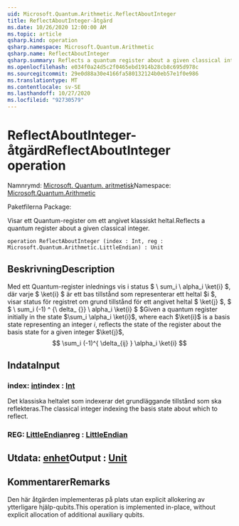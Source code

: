 ```yaml
---
uid: Microsoft.Quantum.Arithmetic.ReflectAboutInteger
title: ReflectAboutInteger-åtgärd
ms.date: 10/26/2020 12:00:00 AM
ms.topic: article
qsharp.kind: operation
qsharp.namespace: Microsoft.Quantum.Arithmetic
qsharp.name: ReflectAboutInteger
qsharp.summary: Reflects a quantum register about a given classical integer.
ms.openlocfilehash: e034f0a24d5c2f0465ebd1914b28cb8c695d978c
ms.sourcegitcommit: 29e0d88a30e4166fa580132124b0eb57e1f0e986
ms.translationtype: MT
ms.contentlocale: sv-SE
ms.lasthandoff: 10/27/2020
ms.locfileid: "92730579"
---
```

# <a name="reflectaboutinteger-operation"></a><span data-ttu-id="96b45-102">ReflectAboutInteger-åtgärd</span><span class="sxs-lookup"><span data-stu-id="96b45-102">ReflectAboutInteger operation</span></span>

<span data-ttu-id="96b45-103">Namnrymd: [Microsoft. Quantum. aritmetisk](xref:Microsoft.Quantum.Arithmetic)</span><span class="sxs-lookup"><span data-stu-id="96b45-103">Namespace: [Microsoft.Quantum.Arithmetic](xref:Microsoft.Quantum.Arithmetic)</span></span>

<span data-ttu-id="96b45-104">Paketfilerna [](https://nuget.org/packages/)</span><span class="sxs-lookup"><span data-stu-id="96b45-104">Package: [](https://nuget.org/packages/)</span></span>


<span data-ttu-id="96b45-105">Visar ett Quantum-register om ett angivet klassiskt heltal.</span><span class="sxs-lookup"><span data-stu-id="96b45-105">Reflects a quantum register about a given classical integer.</span></span>

```qsharp
operation ReflectAboutInteger (index : Int, reg : Microsoft.Quantum.Arithmetic.LittleEndian) : Unit
```


## <a name="description"></a><span data-ttu-id="96b45-106">Beskrivning</span><span class="sxs-lookup"><span data-stu-id="96b45-106">Description</span></span>

<span data-ttu-id="96b45-107">Med ett Quantum-register inlednings vis i status $ \ sum_i \ alpha_i \ket{i} $, där varje $ \ket{i} $ är ett bas tillstånd som representerar ett heltal $i $, visar status för registret om grund tillstånd för ett angivet heltal $ \ket{j} $, $ $ \ sum_i (-1) ^ {\ delta_ {}} \ alpha_i \ket{i} $ $</span><span class="sxs-lookup"><span data-stu-id="96b45-107">Given a quantum register initially in the state $\sum_i \alpha_i \ket{i}$, where each $\ket{i}$ is a basis state representing an integer $i$, reflects the state of the register about the basis state for a given integer $\ket{j}$, $$ \sum_i (-1)^{ \delta_{ij} } \alpha_i \ket{i} $$</span></span>

## <a name="input"></a><span data-ttu-id="96b45-108">Indata</span><span class="sxs-lookup"><span data-stu-id="96b45-108">Input</span></span>

### <a name="index--int"></a><span data-ttu-id="96b45-109">index: [int](xref:microsoft.quantum.lang-ref.int)</span><span class="sxs-lookup"><span data-stu-id="96b45-109">index : [Int](xref:microsoft.quantum.lang-ref.int)</span></span>

<span data-ttu-id="96b45-110">Det klassiska heltalet som indexerar det grundläggande tillstånd som ska reflekteras.</span><span class="sxs-lookup"><span data-stu-id="96b45-110">The classical integer indexing the basis state about which to reflect.</span></span>


### <a name="reg--littleendian"></a><span data-ttu-id="96b45-111">REG: [LittleEndian](xref:Microsoft.Quantum.Arithmetic.LittleEndian)</span><span class="sxs-lookup"><span data-stu-id="96b45-111">reg : [LittleEndian](xref:Microsoft.Quantum.Arithmetic.LittleEndian)</span></span>





## <a name="output--unit"></a><span data-ttu-id="96b45-112">Utdata: [enhet](xref:microsoft.quantum.lang-ref.unit)</span><span class="sxs-lookup"><span data-stu-id="96b45-112">Output : [Unit](xref:microsoft.quantum.lang-ref.unit)</span></span>



## <a name="remarks"></a><span data-ttu-id="96b45-113">Kommentarer</span><span class="sxs-lookup"><span data-stu-id="96b45-113">Remarks</span></span>

<span data-ttu-id="96b45-114">Den här åtgärden implementeras på plats utan explicit allokering av ytterligare hjälp-qubits.</span><span class="sxs-lookup"><span data-stu-id="96b45-114">This operation is implemented in-place, without explicit allocation of additional auxiliary qubits.</span></span>